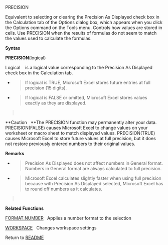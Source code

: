 PRECISION

Equivalent to selecting or clearing the Precision As Displayed check box
in the Calculation tab of the Options dialog box, which appears when you
click the Options command on the Tools menu. Controls how values are
stored in cells. Use PRECISION when the results of formulas do not seem
to match the values used to calculate the formulas.

**Syntax**

**PRECISION**(logical)

Logical&nbsp;&nbsp;&nbsp;&nbsp;is a logical value corresponding to the
Precision As Displayed check box in the Calculation tab.

  - > If logical is TRUE, Microsoft Excel stores future entries at full
    > precision (15 digits).

  - > If logical is FALSE or omitted, Microsoft Excel stores values
    > exactly as they are displayed.

> &nbsp;

**Caution&nbsp;&nbsp;&nbsp;**The PRECISION function may permanently
alter your data. PRECISION(FALSE) causes Microsoft Excel to change
values on your worksheet or macro sheet to match displayed values.
PRECISION(TRUE) causes Microsoft Excel to store future values at full
precision, but it does not restore previously entered numbers to their
original values.

**Remarks**

  - > Precision As Displayed does not affect numbers in General format.
    > Numbers in General format are always calculated to full precision.

  - > Microsoft Excel calculates slightly faster when using full
    > precision because with Precision As Displayed selected, Microsoft
    > Excel has to round off numbers as it calculates.

> &nbsp;

**Related Functions**

[FORMAT.NUMBER](FORMAT.NUMBER.md)&nbsp;&nbsp;&nbsp;Applies a number format to the selection

[WORKSPACE](WORKSPACE.md)&nbsp;&nbsp;&nbsp;Changes workspace settings



Return to [README](README.md)

